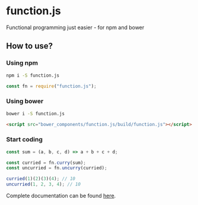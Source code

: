 # function.js

Functional programming just easier - for npm and bower

## How to use?

### Using npm

``` bash
npm i -S function.js
```

``` javascript
const fn = require("function.js");
```

### Using bower

``` bash
bower i -S function.js
```

``` html
<script src="bower_components/function.js/build/function.js"></script>
```

### Start coding

``` javascript
const sum = (a, b, c, d) => a + b + c + d;

const curried = fn.curry(sum);
const uncurried = fn.uncurry(curried);

curried(1)(2)(3)(4); // 10
uncurried(1, 2, 3, 4); // 10
```

Complete documentation can be found [here](https://github.com/stefanwimmer128/function.js/blob/master/docs/fn.md).
